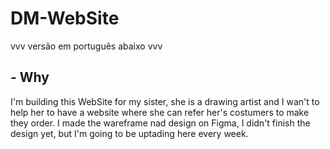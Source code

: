 #                            DM-WebSite


vvv versão em português abaixo vvv


## - Why


   I'm building this WebSite for my sister, she is a drawing artist and I wan't to help her to have a website where she can refer her's costumers to make they order.
   I made the wareframe nad design on Figma, I didn't finish the design yet, but I'm going to be uptading here every week. 
      
